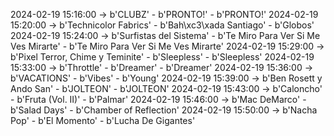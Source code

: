 2024-02-19 15:16:00 -> b'CLUBZ' - b'PRONTO!' - b'PRONTO!'
2024-02-19 15:20:00 -> b'Technicolor Fabrics' - b'Bah\xc3\xada Santiago' - b'Globos'
2024-02-19 15:24:00 -> b'Surfistas del Sistema' - b'Te Miro Para Ver Si Me Ves Mirarte' - b'Te Miro Para Ver Si Me Ves Mirarte'
2024-02-19 15:29:00 -> b'Pixel Terror, Chime y Teminite' - b'Sleepless' - b'Sleepless'
2024-02-19 15:33:00 -> b'Throttle' - b'Dreamer' - b'Dreamer'
2024-02-19 15:36:00 -> b'VACATIONS' - b'Vibes' - b'Young'
2024-02-19 15:39:00 -> b'Ben Rosett y Ando San' - b'JOLTEON' - b'JOLTEON'
2024-02-19 15:43:00 -> b'Caloncho' - b'Fruta (Vol. II)' - b'Palmar'
2024-02-19 15:46:00 -> b'Mac DeMarco' - b'Salad Days' - b'Chamber of Reflection'
2024-02-19 15:50:00 -> b'Nacha Pop' - b'El Momento' - b'Lucha De Gigantes'
